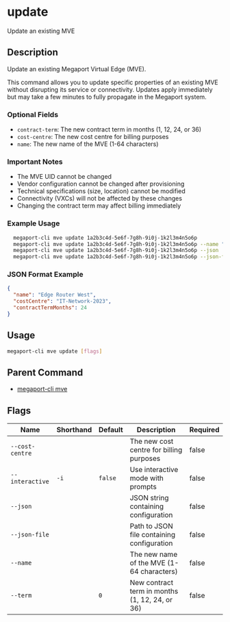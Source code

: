 # update

Update an existing MVE

## Description

Update an existing Megaport Virtual Edge (MVE).

This command allows you to update specific properties of an existing MVE without disrupting its service or connectivity. Updates apply immediately but may take a few minutes to fully propagate in the Megaport system.

### Optional Fields
  - `contract-term`: The new contract term in months (1, 12, 24, or 36)
  - `cost-centre`: The new cost centre for billing purposes
  - `name`: The new name of the MVE (1-64 characters)

### Important Notes
  - The MVE UID cannot be changed
  - Vendor configuration cannot be changed after provisioning
  - Technical specifications (size, location) cannot be modified
  - Connectivity (VXCs) will not be affected by these changes
  - Changing the contract term may affect billing immediately

### Example Usage

```sh
  megaport-cli mve update 1a2b3c4d-5e6f-7g8h-9i0j-1k2l3m4n5o6p
  megaport-cli mve update 1a2b3c4d-5e6f-7g8h-9i0j-1k2l3m4n5o6p --name "Edge Router West" --cost-centre "IT-Network-2023" --contract-term 24
  megaport-cli mve update 1a2b3c4d-5e6f-7g8h-9i0j-1k2l3m4n5o6p --json '{"name": "Edge Router West", "costCentre": "IT-Network-2023", "contractTermMonths": 24}'
  megaport-cli mve update 1a2b3c4d-5e6f-7g8h-9i0j-1k2l3m4n5o6p --json-file ./mve-update.json
```
### JSON Format Example
```json
{
  "name": "Edge Router West",
  "costCentre": "IT-Network-2023",
  "contractTermMonths": 24
}

```

## Usage

```sh
megaport-cli mve update [flags]
```


## Parent Command

* [megaport-cli mve](megaport-cli_mve.md)
## Flags

| Name | Shorthand | Default | Description | Required |
|------|-----------|---------|-------------|----------|
| `--cost-centre` |  |  | The new cost centre for billing purposes | false |
| `--interactive` | `-i` | `false` | Use interactive mode with prompts | false |
| `--json` |  |  | JSON string containing configuration | false |
| `--json-file` |  |  | Path to JSON file containing configuration | false |
| `--name` |  |  | The new name of the MVE (1-64 characters) | false |
| `--term` |  | `0` | New contract term in months (1, 12, 24, or 36) | false |


